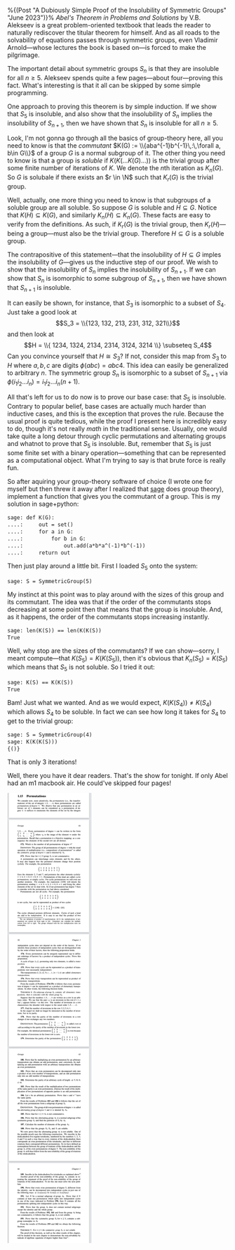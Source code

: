 %{(Post "A Dubiously Simple Proof of the Insolubility of Symmetric Groups"
   "June 2023")}%
*Abel's Theorem in Problems and Solutions* by V.B. Alekseev is a great problem-oriented
textbook that leads the reader to naturally rediscover the titular theorem for himself.
And as all roads to the solvability of equations passes through symmetric groups, even 
Vladimir Arnold—whose lectures the book is based on—is forced to make the pilgrimage.

The important detail about symmetric groups $S_n$ is that they are insoluble
for all $n \geq 5.$ Alekseev spends quite a few pages—about four—proving this fact.
What's interesting is that it all can be skipped by some simple programming.

One approach to proving this theorem is by simple induction. If we show that
$S_5$ is insoluble, and also show that the insolubility of $S_n$ implies the
insolubility of $S_{n+1},$ then we have shown that $S_n$ is insoluble for all
$n \geq 5.$

Look, I'm not gonna go through all the basics of group-theory here, all you 
need to know is that the *commutant* 
$K(G) := \\{aba^{-1}b^{-1}\,:\,\forall a, b\in G\\}$ of a group $G$ is 
a normal subgroup of it. The other thing you need to know is that a group 
is *soluble* if $K(K(\dots K(G)\dots))$ is the trivial group after some finite
number of iterations of $K.$ We denote the $n$th iteration as $K_n(G).$ So
$G$ is solubale if there exists an $r \in \N$ such that $K_r(G)$ is the trivial
group.

Well, actually, one more thing you need to know is that subgroups
of a soluble group are all soluble. So suppose $G$ is soluble and
$H \subseteq G.$ Notice that $K(H) \subseteq K(G),$ and similarly $K_n(H) 
\subseteq K_n(G).$ These facts are easy to verify from the definitions.
As such, if $K_r(G)$ is the trivial group, then $K_r(H)$—being a group—must
also be the trivial group. Therefore $H\subseteq G$ is a soluble group.

The contrapositive of this statement—that the insolubility 
of $H \subseteq G$ imples the insolubility of $G$—gives us the
inductive step of our proof. We wish to show that the insolubility 
of $S_n$ implies the insolubility of $S_{n+1}.$ If we can show that 
$S_n$ is isomorphic to some subgroup of $S_{n+1},$ then we have shown 
that $S_{n+1}$ is insoluble.

It can easily be shown, for instance, that $S_3$ is isomorphic to a subset of
$S_4.$ Just take a good look at
$$S_3 = \\{123, 132, 213, 231, 312, 321\\}$$
and then look at
$$H = \\{ 1234, 1324, 2134, 2314, 3124, 3214 \\} \subseteq S_4$$
Can you convince yourself that $H\cong S_3?$ If not, consider
this map from $S_3$ to $H$ where $a,b,c$ are digits $\phi(abc) = abc4.$
This idea can easily be generalized to arbitrary $n.$ The symmetric group
$S_n$ is isomorphic to a subset of $S_{n+1}$ via $\phi(i_1i_2\dots i_n) = i_1i_2\dots i_n(n+1).$

All that's left for us to do now is to prove our base case: that $S_5$ is 
insoluble. Contrary to popular belief, base cases are actually much harder
than inductive cases, and this is the exception that proves the rule. Because the
usual proof is quite tedious, while the proof I present here is incredibly easy to do,
though it's not really *math* in the traditional sense. Usually, one would take 
quite a long detour through cyclic permutations and alternating groups and whatnot
to prove that $S_5$ is insoluble. But, remember that $S_5$ is just some finite set 
with a binary operation—something that can be represented as a computational object. 
What I'm trying to say is that brute force is really fun.

So after aquiring your group-theory software of choice (I wrote one for myself
but then threw it away after I realized that [sage](https://www.sagemath.org/)
does group theory), implement a function that gives you the commutant of a group.
This is my solution in sage+python:

```
sage: def K(G):
....:     out = set()
....:     for a in G:
....:         for b in G:
....:             out.add(a*b*a^(-1)*b^(-1))
....:     return out
```

Then just play around a little bit. First I loaded $S_5$ onto the system:

```
sage: S = SymmetricGroup(5)
```

My instinct at this point was to play around with the sizes of this group
and its commutant. The idea was that if the order of the commutants stops
decreasing at some point then that means that the group is insoluble. And,
as it happens, the order of the commutants stops increasing instantly.

```
sage: len(K(S)) == len(K(K(S))
True
```

Well, why stop are the sizes of the commutants? If we can show—sorry, I meant
compute—that $K(S_5) = K(K(S_5)),$ then it's obvious that $K_n(S_5) = K(S_5)$
which means that $S_5$ is not soluble. So I tried it out:

```
sage: K(S) == K(K(S))
True
```

Bam! Just what we wanted. And as we would expect, $K(K(S_4)) \neq K(S_4)$ which
allows $S_4$ to be soluble. In fact we can see how long it takes for $S_4$
to get to the trivial group:

```
sage: S = SymmetricGroup(4)
sage: K(K(K(S)))
{()}
```

That is only $3$ iterations!

Well, there you have it dear readers. That's the show for tonight. If only
Abel had an m1 macbook air. He could've skipped four pages!

![](four.png)
